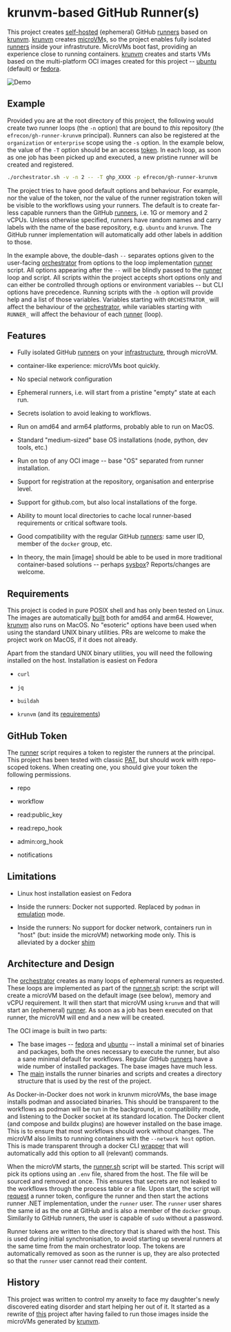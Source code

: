 # krunvm-based GitHub Runner(s)

This project creates [self-hosted][self] (ephemeral) GitHub [runners] based on
[krunvm]. [krunvm] creates [microVM]s, so the project enables fully isolated
[runners] inside your infrastruture. MicroVMs boot fast, providing an experience
close to running containers. [krunvm] creates and starts VMs based on the
multi-platform OCI images created for this project -- [ubuntu] (default) or
[fedora].

![Demo](./demo/demo.gif)

  [self]: https://docs.github.com/en/actions/hosting-your-own-runners/managing-self-hosted-runners/about-self-hosted-runners
  [runners]: https://docs.github.com/en/actions/using-github-hosted-runners/about-github-hosted-runners/about-github-hosted-runners
  [krunvm]: https://github.com/containers/krunvm
  [microVM]: https://github.com/infracloudio/awesome-microvm
  [ubuntu]: https://github.com/efrecon/gh-runner-krunvm/pkgs/container/runner-krunvm-ubuntu
  [fedora]: https://github.com/efrecon/gh-runner-krunvm/pkgs/container/runner-krunvm-fedora

## Example

Provided you are at the root directory of this project, the following would
create two runner loops (the `-n` option) that are bound to *this* repository
(the `efrecon/gh-runner-krunvm` principal). Runners can also be registered at
the `organization` or `enterprise` scope using the `-s` option. In the example
below, the value of the `-T` option should be an access [token](#github-token).
In each loop, as soon as one job has been picked up and executed, a new pristine
runner will be created and registered.

```bash
./orchestrator.sh -v -n 2 -- -T ghp_XXXX -p efrecon/gh-runner-krunvm
```

The project tries to have good default options and behaviour. For example, nor
the value of the token, nor the value of the runner registration token will be
visible to the workflows using your runners. The default is to create far-less
capable runners than the GitHub [runners], i.e. 1G or memory and 2 vCPUs. Unless
otherwise specified, runners have random names and carry labels with the name of
the base repository, e.g. `ubuntu` and `krunvm`. The GitHub runner
implementation will automatically add other labels in addition to those.

In the example above, the double-dash `--` separates options given to the
user-facing [orchestrator] from options to the loop implementation
[runner](./runner.sh) script. All options appearing after the `--` will be
blindly passed to the [runner] loop and script. All scripts within the project
accepts short options only and can either be controlled through options or
environment variables -- but CLI options have precedence. Running scripts with
the `-h` option will provide help and a list of those variables. Variables
starting with `ORCHESTRATOR_` will affect the behaviour of the [orchestrator],
while variables starting with `RUNNER_` will affect the behaviour of each
[runner] (loop).

  [orchestrator]: ./orchestrator.sh
  [runner]: ./runner.sh

## Features

+ Fully isolated GitHub [runners] on your [infrastructure][self], through
  microVM.
+ container-like experience: microVMs boot quickly.
+ No special network configuration
+ Ephemeral runners, i.e. will start from a pristine "empty" state at each run.
+ Secrets isolation to avoid leaking to workflows.
+ Run on amd64 and arm64 platforms, probably able to run on MacOS.
+ Standard "medium-sized" base OS installations (node, python, dev tools, etc.)
+ Run on top of any OCI image -- base "OS" separated from runner installation.
+ Support for registration at the repository, organisation and enterprise level.
+ Support for github.com, but also local installations of the forge.
+ Ability to mount local directories to cache local runner-based requirements or
  critical software tools.
+ Good compatibility with the regular GitHub [runners]: same user ID, member of
  the `docker` group, etc.
+ In theory, the main [image] should be able to be used in more traditional
  container-based solutions -- perhaps [sysbox]? Reports/changes are welcome.

  [sysbox]: https://github.com/nestybox/sysbox

## Requirements

This project is coded in pure POSIX shell and has only been tested on Linux. The
images are automatically [built] both for amd64 and arm64. However, [krunvm]
also runs on MacOS. No "esoteric" options have been used when using the standard
UNIX binary utilities. PRs are welcome to make the project work on MacOS, if it
does not already.

Apart from the standard UNIX binary utilities, you will need the following
installed on the host. Installation is easiest on Fedora

+ `curl`
+ `jq`
+ `buildah`
+ `krunvm` (and its [requirements])

  [built]: ./.github/workflows/ci.yml
  [requirements]: https://github.com/containers/krunvm#installation

## GitHub Token

The [runner] script requires a token to register the runners at the principal.
This project has been tested with classic [PAT], but should work with
repo-scoped tokens. When creating one, you should give your token the following
permissions.

+ repo
+ workflow
+ read:public_key
+ read:repo_hook
+ admin:org_hook
+ notifications

  [PAT]: https://docs.github.com/en/authentication/keeping-your-account-and-data-secure/managing-your-personal-access-tokens

## Limitations

+ Linux host installation easiest on Fedora
+ Inside the runners: Docker not supported. Replaced by `podman` in [emulation]
  mode.
+ Inside the runners: No support for docker network, containers run in "host"
  (but: inside the microVM) networking mode only. This is alleviated by a docker
  [shim](./base/docker.sh)

  [emulation]: https://docs.podman.io/en/latest/markdown/podman-system-service.1.html

## Architecture and Design

The [orchestrator](./orchestrator.sh) creates as many loops of ephemeral runners
as requested. These loops are implemented as part of the
[runner.sh](./runner.sh) script: the script will create a microVM based on the
default image (see below), memory and vCPU requirement. It will then start that
microVM using `krunvm` and that will start an (ephemeral) [runner][self]. As
soon as a job has been executed on that runner, the microVM will end and a new
will be created.

The OCI image is built in two parts:

+ The base images -- [fedora](./Dockerfile.base.fedora) and
  [ubuntu](./Dockerfile.base.ubuntu) -- install a minimal set of binaries and
  packages, both the ones necessary to execute the runner, but also a sane
  minimal default for workflows. Regular GitHub [runners] have a wide number of
  installed packages. The base images have much less.
+ The [main](./Dockerfile) installs the runner binaries and scripts and creates
  a directory structure that is used by the rest of the project.

As Docker-in-Docker does not work in krunvm microVMs, the base image installs
podman and associated binaries. This should be transparent to the workflows as
podman will be run in the background, in compatibility mode, and listening to
the Docker socket at its standard location. The Docker client (and compose and
buildx plugins) are however installed on the base image. This is to ensure that
most workflows should work without changes. The microVM also limits to running
containers with the `--network host` option. This is made transparent through a
docker CLI [wrapper](./base/docker.sh) that will automatically add this option
to all (relevant) commands.

When the microVM starts, the [runner.sh](./runner/runner.sh) script will be
started. This script will pick its options using an `.env` file, shared from the
host. The file will be sourced and removed at once. This ensures that secrets
are not leaked to the workflows through the process table or a file. Upon start,
the script will [request](./runner/token.sh) a runner token, configure the
runner and then start the actions runner .NET implementation, under the `runner`
user. The `runner` user shares the same id as the one at GitHub and is also a
member of the `docker` group. Similarily to GitHub runners, the user is capable
of `sudo` without a password.

Runner tokens are written to the directory that is shared with the host. This is
used during initial synchronisation, to avoid starting up several runners at the
same time from the main orchestrator loop. The tokens are automatically removed
as soon as the runner is up, they are also protected so that the `runner` user
cannot read their content.

## History

This project was written to control my anxeity to face my daughter's newly
discovered eating disorder and start helping her out of it. It started as a
rewrite of [this] project after having failed to run those images inside the
microVMs generated by [krunvm].

  [this]: https://github.com/myoung34/docker-github-actions-runner
